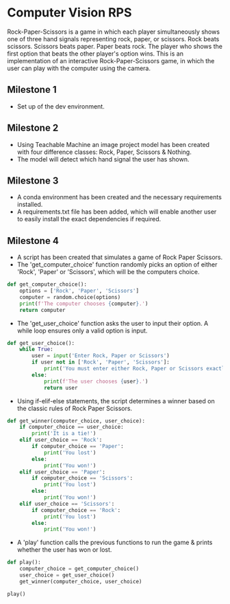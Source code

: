 # Computer Vision RPS

Rock-Paper-Scissors is a game in which each player simultaneously shows one of three hand signals representing rock, paper, or scissors. Rock beats scissors. Scissors beats paper. Paper beats rock. The player who shows the first option that beats the other player's option wins. This is an implementation of an interactive Rock-Paper-Scissors game, in which the user can play with the computer using the camera.

## Milestone 1

- Set up of the dev environment.

## Milestone 2

- Using Teachable Machine an image project model has been created with four difference classes: Rock, Paper, Scissors & Nothing.
- The model will detect which hand signal the user has shown.

## Milestone 3

- A conda environment has been created and the necessary requirements installed.
- A requirements.txt file has been added, which will enable another user to easily install the exact dependencies if required.

## Milestone 4

- A script has been created that simulates a game of Rock Paper Scissors.
- The 'get_computer_choice' function randomly picks an option of either 'Rock', 'Paper' or 'Scissors', which will be the computers choice.

```python
def get_computer_choice():
    options = ['Rock', 'Paper', 'Scissors']
    computer = random.choice(options)
    print(f'The computer chooses {computer}.')
    return computer
```

- The 'get_user_choice' function asks the user to input their option. A while loop ensures only a valid option is input.

```python
def get_user_choice():
    while True:
        user = input('Enter Rock, Paper or Scissors')
        if user not in ['Rock', 'Paper', 'Scissors']:
            print('You must enter either Rock, Paper or Scissors exactly.')
        else:
            print(f'The user chooses {user}.')
            return user
```

- Using if-elif-else statements, the script determines a winner based on the classic rules of Rock Paper Scissors.

```python
def get_winner(computer_choice, user_choice):
    if computer_choice == user_choice:
        print('It is a tie!')
    elif user_choice == 'Rock':
        if computer_choice == 'Paper':
            print('You lost')
        else:
            print('You won!')
    elif user_choice == 'Paper':
        if computer_choice == 'Scissors':
            print('You lost')
        else:
            print('You won!')
    elif user_choice == 'Scissors':
        if computer_choice == 'Rock':
            print('You lost')
        else:
            print('You won!')
```

- A 'play' function calls the previous functions to run the game & prints whether the user has won or lost.

```python
def play():
    computer_choice = get_computer_choice()
    user_choice = get_user_choice()
    get_winner(computer_choice, user_choice)

play()
```
